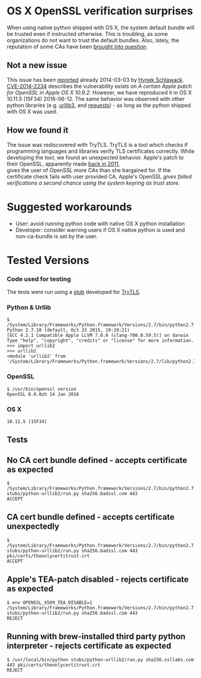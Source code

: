 # OS X OpenSSL verification surprises

When using native python shipped with OS X, the system default bundle will be
trusted even if instructed otherwise. This is troubling, as some organizations
do not want to trust the default bundles. Also, lately, the reputation of some
CAs have been [brought into question](https://news.ycombinator.com/item?id=11781915).


## Not a new issue

This issue has been
[reported](https://hynek.me/articles/apple-openssl-verification-surprises/)
already 2014-03-03 by [Hynek Schlawack](https://hynek.me/).
[CVE-2014-2234](https://web.nvd.nist.gov/view/vuln/detail?vulnId=CVE-2014-2234)
describes the vulnerability exists on *A certain Apple patch for OpenSSL in
Apple OS X 10.9.2*. However, we have reproduced it in OS X 10.11.5 (15F34)
2016-06-12. The same behavior was observed with other python libraries
(e.g. [urllib3](https://pypi.python.org/pypi/urllib3), and
[requests](http://docs.python-requests.org/en/master/)) - as long as the
python shipped with OS X was used.

## How we found it

The issue was rediscovered with TryTLS. TryTLS is a tool which checks if programming
languages and libraries verify TLS certificates correctly. While developing the
tool, we found an unexpected behavior. Apple's patch to their OpenSSL, apparently
made [back in 2011](https://daniel.haxx.se/blog/2011/11/05/apples-modified-ca-cert-handling-and-curl/),  
gives the user of OpenSSL more CAs than she bargained for. If the certificate check
fails with  user provided CA, Apple's OpenSSL *gives failed verifications a
second chance using the system keyring as trust store.*


# Suggested workarounds
 * User: avoid running python code with native OS X python installation
 * Developer: consider warning users if OS X native python is used
    and non-ca-bundle is set by the user.

# Tested Versions

### Code used for testing

The tests were run using a [stub](https://github.com/ouspg/trytls/blob/43660507b45a59e01d7205df5ad98c704c8a555d/stubs/python-urllib2/run.py) developed for [TryTLS](https://github.com/ouspg/trytls/).

### Python & Urllib

```
$ /System/Library/Frameworks/Python.framework/Versions/2.7/bin/python2.7
Python 2.7.10 (default, Oct 23 2015, 19:19:21)
[GCC 4.2.1 Compatible Apple LLVM 7.0.0 (clang-700.0.59.5)] on darwin
Type "help", "copyright", "credits" or "license" for more information.
>>> import urllib2
>>> urllib2
<module 'urllib2' from '/System/Library/Frameworks/Python.framework/Versions/2.7/lib/python2.7/urllib2.pyc'>
```

### OpenSSL

```
$ /usr/bin/openssl version
OpenSSL 0.9.8zh 14 Jan 2016
```

### OS X
```
10.11.5 (15F34)
```

## Tests


## No CA cert bundle defined - accepts certificate as expected

```
$ /System/Library/Frameworks/Python.framework/Versions/2.7/bin/python2.7 stubs/python-urllib2/run.py sha256.badssl.com 443
ACCEPT
```

## CA cert bundle defined - accepts certificate unexpectedly
```
$ /System/Library/Frameworks/Python.framework/Versions/2.7/bin/python2.7 stubs/python-urllib2/run.py sha256.badssl.com 443 pki/certs/theonlycertitrust.crt
ACCEPT
```

## Apple's TEA-patch disabled - rejects certificate as expected

```
$ env OPENSSL_X509_TEA_DISABLE=1 /System/Library/Frameworks/Python.framework/Versions/2.7/bin/python2.7 stubs/python-urllib2/run.py sha256.badssl.com 443
REJECT
```
## Running with brew-installed third party python interpreter - rejects certificate as expected

```
$ /usr/local/bin/python stubs/python-urllib2/run.py sha256.ssllabs.com 443 pki/certs/theonlycertitrust.crt
REJECT
```
